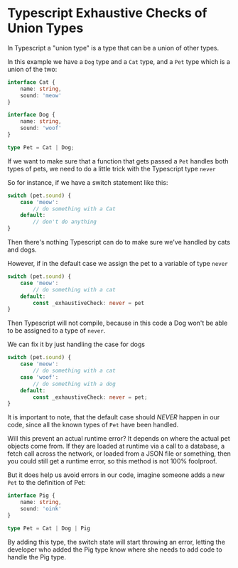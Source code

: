 # Typescript Exhaustive Checks of Union Types

In Typescript a "union type" is a type that can be a union of other types.

In this example we have a `Dog` type and a `Cat` type, and a `Pet` type which is a
union of the two:

```typescript
interface Cat {
    name: string,
    sound: 'meow'
}

interface Dog {
    name: string,
    sound: 'woof'
}

type Pet = Cat | Dog;
```

If we want to make sure that a function that gets passed a `Pet` handles both 
types of pets, we need to do a little trick with the Typescript type `never`

So for instance, if we have a switch statement like this:

```typescript
switch (pet.sound) {
    case 'meow':
        // do something with a Cat
    default: 
        // don't do anything
}
```

Then there's nothing Typescript can do to make sure we've handled by cats and dogs.

However, if in the default case we assign the pet to a variable of type `never`

```typescript
switch (pet.sound) {
    case 'meow':
        // do something with a cat
    default: 
        const _exhaustiveCheck: never = pet
}
```

Then Typescript will not compile, because in this code a Dog won't be able to be
assigned to a type of `never`.

We can fix it by just handling the case for dogs

```typescript
switch (pet.sound) {
    case 'meow':
        // do something with a cat
    case 'woof': 
        // do something with a dog
    default:
        const _exhaustiveCheck: never = pet;
}
```

It is important to note, that the default case should *NEVER* happen in our code, 
since all the known types of `Pet` have been handled. 

Will this prevent an actual runtime error? It depends on where the actual pet
objects come from. If they are loaded at runtime via a call to a database, 
a fetch call across the network, or loaded from a JSON file or something, then 
you could still get a runtime error, so this method is not 100% foolproof.

But it does help us avoid errors in our code, imagine someone adds a new `Pet` to the definition of Pet:

```typescript
interface Pig {
    name: string,
    sound: 'oink'
}

type Pet = Cat | Dog | Pig
```

By adding this type, the switch state will start throwing an error, letting the
developer who added the Pig type know where she needs to add code to handle the
Pig type.
